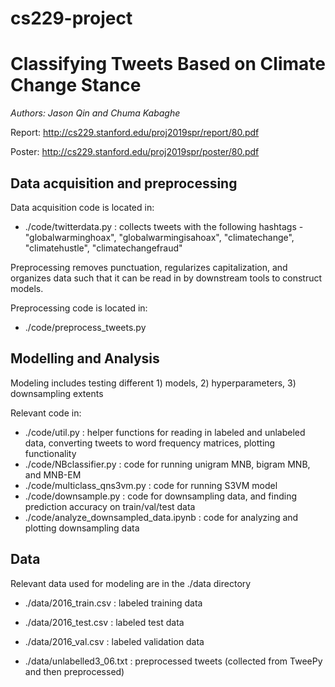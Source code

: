 # cs229-project
# Classifying Tweets Based on Climate Change Stance

*Authors: Jason Qin and Chuma Kabaghe*

Report: http://cs229.stanford.edu/proj2019spr/report/80.pdf

Poster: http://cs229.stanford.edu/proj2019spr/poster/80.pdf


## Data acquisition and preprocessing
Data acquisition code is located in:
* ./code/twitterdata.py : collects tweets with the following hashtags - "globalwarminghoax", "globalwarmingisahoax", "climatechange", "climatehustle", "climatechangefraud"

Preprocessing removes punctuation, regularizes capitalization, and organizes data such that it can be read in by downstream tools to construct models.

Preprocessing code is located in:
* ./code/preprocess_tweets.py

## Modelling and Analysis
Modeling includes testing different 1) models, 2) hyperparameters, 3) downsampling extents

Relevant code in:
* ./code/util.py : helper functions for reading in labeled and unlabeled data, converting tweets to word frequency matrices, plotting functionality
* ./code/NBclassifier.py : code for running unigram MNB, bigram MNB, and MNB-EM
* ./code/multiclass_qns3vm.py : code for running S3VM model
* ./code/downsample.py : code for downsampling data, and finding prediction accuracy on train/val/test data
* ./code/analyze_downsampled_data.ipynb : code for analyzing and plotting downsampling data

## Data
Relevant data used for modeling are in the ./data directory
* ./data/2016_train.csv : labeled training data
* ./data/2016_test.csv : labeled test data
* ./data/2016_val.csv : labeled validation data

* ./data/unlabelled3_06.txt : preprocessed tweets (collected from TweePy and then preprocessed)
